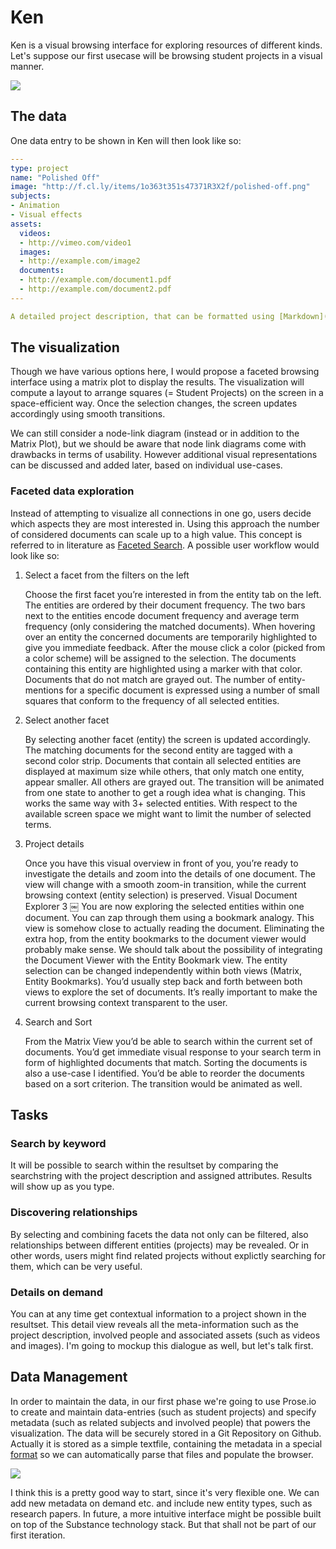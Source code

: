 # Ken

Ken is a visual browsing interface for exploring resources of different kinds. Let's suppose our first usecase will be browsing student projects in a visual manner.

![](https://github.com/michael/ken/raw/master/assets/layout.png)


## The data

One data entry to be shown in Ken will then look like so:

```yml
---
type: project
name: "Polished Off"
image: "http://f.cl.ly/items/1o363t351s47371R3X2f/polished-off.png"
subjects:
- Animation
- Visual effects
assets:
  videos:
  - http://vimeo.com/video1
  images:
  - http://example.com/image2
  documents: 
  - http://example.com/document1.pdf
  - http://example.com/document2.pdf
---

A detailed project description, that can be formatted using [Markdown](http://daringfireball.net/projects/markdown/).
```

## The visualization

Though we have various options here, I would propose a faceted browsing interface using a matrix plot to display the results. The visualization will compute a layout to arrange squares (= Student Projects) on the screen in a space-efficient way. Once the selection changes, the screen updates accordingly using smooth transitions.

We can still consider a node-link diagram (instead or in addition to the Matrix Plot), but we should be aware that node link diagrams come with drawbacks in terms of usability. However additional visual representations can be discussed and added later, based on individual use-cases.


### Faceted data exploration

Instead of attempting to visualize all connections in one go, users decide which aspects they are most interested in. Using this approach the number of considered documents can scale up to a high value. This concept is referred to in literature as [Faceted Search](http://en.wikipedia.org/wiki/Faceted_search). A possible user workflow would look like so:


1. Select a facet from the filters on the left
   
   Choose the first facet you’re interested in from the entity tab on the left. The entities are ordered by their document frequency. The two bars next to the entities encode document frequency and average term frequency (only considering the matched documents). When hovering over an entity the concerned documents are temporarily highlighted to give you immediate feedback. After the mouse click a color (picked from a color scheme) will be assigned to the selection. The documents containing this entity are highlighted using a marker with that color. Documents that do not match are grayed out. The number of entity-mentions for a specific document is expressed using a number of small squares that conform to the
frequency of all selected entities.

2. Select another facet

   By selecting another facet (entity) the screen is updated accordingly. The matching documents for the second entity are tagged with a second color strip. Documents that contain all selected entities are displayed at maximum size while others, that only match one entity, appear smaller. All others are grayed out. The transition will be animated from one state to another to get a rough idea what is changing. This works the same way with 3+ selected entities. With respect to the available screen space we might want to limit the number of selected terms.

3. Project details

   Once you have this visual overview in front of you, you’re ready to investigate the details and zoom into the details of one document. The view will change with a smooth zoom-in transition, while the current browsing context (entity selection) is preserved.
Visual Document Explorer 3
￼
You are now exploring the selected entities within one document. You can zap through them using a bookmark analogy. This view is somehow close to actually reading the document. Eliminating the extra hop, from the entity bookmarks to the document viewer would probably make sense. We should talk about the possibility of integrating the Document Viewer with the Entity Bookmark view. The entity selection can be changed independently within both views (Matrix, Entity Bookmarks). You’d usually step back and forth between both views to explore the set of documents. It’s really important to make the current browsing context transparent to the user.

4. Search and Sort

   From the Matrix View you’d be able to search within the current set of documents. You’d get immediate visual response to your search term in form of highlighted documents that match. Sorting the documents is also a use-case I identified. You’d be able to reorder the documents based on a sort criterion. The transition would be animated as well.

## Tasks

### Search by keyword

It will be possible to search within the resultset by comparing the searchstring with the project description and assigned attributes. Results will show up as you type.

### Discovering relationships

By selecting and combining facets the data not only can be filtered, also relationships between different entities (projects) may be revealed. Or in other words, users might find related projects without explictly searching for them, which can be very useful.

### Details on demand

You can at any time get contextual information to a project shown in the resultset. This detail view reveals all the meta-information such as the project description, involved people and associated assets (such as videos and images). I'm going to mockup this dialogue as well, but let's talk first.

## Data Management

In order to maintain the data, in our first phase we're going to use Prose.io to create and maintain data-entries (such as student projects) and specify metadata (such as related subjects and involved people) that powers the visualization. The data will be securely stored in a Git Repository on Github. Actually it is stored as a simple textfile, containing the metadata in a special [format](http://www.yaml.org/) so we can automatically parse that files and populate the browser. 

![](https://github.com/michael/ken/raw/master/assets/layout.png)

I think this is a pretty good way to start, since it's very flexible one. We can add new metadata on demand etc. and include new entity types, such as research papers. In future, a more intuitive interface might be possible built on top of the Substance technology stack. But that shall not be part of our first iteration.
